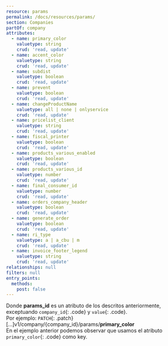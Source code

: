 ```yaml
---
resource: params
permalink: /docs/resources/params/
section: Companies
partOf: company
attributes:
  - name: primary_color
    valuetype: string
    crud: 'read, update'
  - name: accent_color
    valuetype: string
    crud: 'read, update'
  - name: subdist
    valuetype: boolean
    crud: 'read, update'
  - name: prevent
    valuetype: boolean
    crud: 'read, update'
  - name: changeProductName
    valuetype: all | none | onlyservice
    crud: 'read, update'
  - name: pricelist_client
    valuetype: string
    crud: 'read, update'
  - name: fiscal_printer
    valuetype: boolean
    crud: 'read, update'
  - name: products_various_enabled
    valuetype: boolean
    crud: 'read, update'
  - name: products_various_id
    valuetype: number
    crud: 'read, update'
  - name: final_consumer_id
    valuetype: number
    crud: 'read, update'
  - name: orders_company_header
    valuetype: boolean
    crud: 'read, update'
  - name: generate_order
    valuetype: boolean
    crud: 'read, update'
  - name: ri_type
    valuetype: a | a_cbu | m
    crud: 'read, update'
  - name: invoice_footer_legend
    valuetype: string
    crud: 'read, update'
relationships: null
filters: null
entry_points:
  methods:
    post: false
---
```


Donde **params_id** es un atributo de los descritos anteriormente, exceptuando `company_id`{: .code} y `value`{: .code}.  
Por ejemplo:  `PATCH`{: .patch} [...]v1/company/{company_id}/params/**primary_color**  
En el ejemplo anterior podemos observar que usamos el atributo `primary_color`{: .code} como key.
